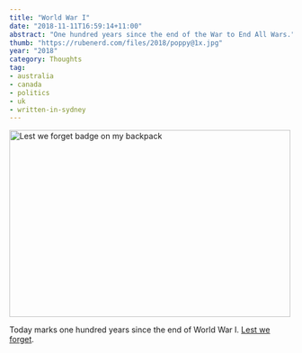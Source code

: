 ```yaml
---
title: "World War I"
date: "2018-11-11T16:59:14+11:00"
abstract: "One hundred years since the end of the War to End All Wars."
thumb: "https://rubenerd.com/files/2018/poppy@1x.jpg"
year: "2018"
category: Thoughts
tag:
- australia
- canada
- politics
- uk
- written-in-sydney
---
```

<p><img src="https://rubenerd.com/files/2018/poppy@1x.jpg" srcset="https://rubenerd.com/files/2018/poppy@1x.jpg 1x, https://rubenerd.com/files/2018/poppy@2x.jpg 2x" alt="Lest we forget badge on my backpack" style="width:500px; height:333px;" /></p>

Today marks one hundred years since the end of World War I. [Lest we forget].

[Lest we forget]: https://en.wikipedia.org/wiki/Ode_of_Remembrance#Use_at_memorial_services

